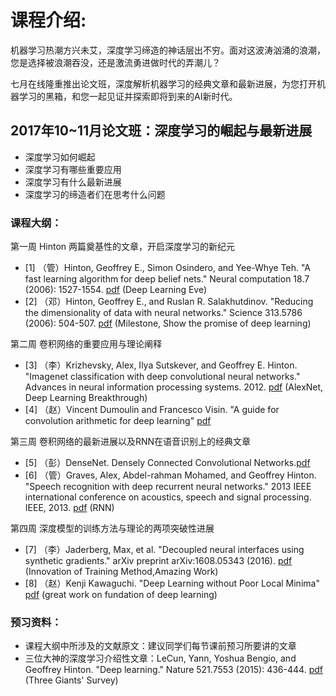 # 课程介绍:
机器学习热潮方兴未艾，深度学习缔造的神话层出不穷。面对这波涛汹涌的浪潮，您是选择被浪潮吞没，还是激流勇进做时代的弄潮儿？

七月在线隆重推出论文班，深度解析机器学习的经典文章和最新进展，为您打开机器学习的黑箱，和您一起见证并探索即将到来的AI新时代。

## 2017年10~11月论文班：深度学习的崛起与最新进展
  - 深度学习如何崛起
  - 深度学习有哪些重要应用
  - 深度学习有什么最新进展
  - 深度学习的缔造者们在思考什么问题

### 课程大纲：
第一周 Hinton 两篇奠基性的文章，开启深度学习的新纪元
  - [1] （管）Hinton, Geoffrey E., Simon Osindero, and Yee-Whye Teh. "A fast learning algorithm for deep belief nets." Neural computation 18.7 (2006): 1527-1554. [pdf](http://www.cs.toronto.edu/~hinton/absps/ncfast.pdf) (Deep Learning Eve)
  - [2] （邓）Hinton, Geoffrey E., and Ruslan R. Salakhutdinov. "Reducing the dimensionality of data with neural networks." Science 313.5786 (2006): 504-507. [pdf](http://www.cs.toronto.edu/~hinton/science.pdf) (Milestone, Show the promise of deep learning)

第二周 卷积网络的重要应用与理论阐释
  - [3] （李）Krizhevsky, Alex, Ilya Sutskever, and Geoffrey E. Hinton. "Imagenet classification with deep convolutional neural networks." Advances in neural information processing systems. 2012. [pdf](http://papers.nips.cc/paper/4824-imagenet-classification-with-deep-convolutional-neural-networks.pdf) (AlexNet, Deep Learning Breakthrough)
  - [4] （赵）Vincent Dumoulin and Francesco Visin. "A guide for convolution arithmetic for deep learning" [pdf](https://arxiv.org/abs/1603.07285)

第三周 卷积网络的最新进展以及RNN在语音识别上的经典文章
  - [5] （彭）DenseNet. Densely Connected Convolutional Networks.[pdf](https://arxiv.org/pdf/1608.06993.pdf)
  - [6] （管）Graves, Alex, Abdel-rahman Mohamed, and Geoffrey Hinton. "Speech recognition with deep recurrent neural networks." 2013 IEEE international conference on acoustics, speech and signal processing. IEEE, 2013. [pdf](https://arxiv.org/pdf/1303.5778.pdf) (RNN)

第四周 深度模型的训练方法与理论的两项突破性进展
  - [7] （李）Jaderberg, Max, et al. "Decoupled neural interfaces using synthetic gradients." arXiv preprint arXiv:1608.05343 (2016). [pdf](https://arxiv.org/pdf/1608.05343.pdf) (Innovation of Training Method,Amazing Work)
  - [8] （赵）Kenji Kawaguchi. "Deep Learning without Poor Local Minima" [pdf](https://papers.nips.cc/paper/6112-deep-learning-without-poor-local-minima.pdf) (great work on fundation of deep learning)

### 预习资料：
  - 课程大纲中所涉及的文献原文：建议同学们每节课前预习所要讲的文章
  - 三位大神的深度学习介绍性文章：LeCun, Yann, Yoshua Bengio, and Geoffrey Hinton. "Deep learning." Nature 521.7553 (2015): 436-444. [pdf](http://www.cs.toronto.edu/~hinton/absps/NatureDeepReview.pdf) (Three Giants' Survey)

  
